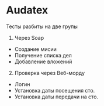 # Audatex
Тесты разбиты  на две групы
1. Через Soap
 - Создание мисии
 - Получение списка дел
 - Добавление вложений 
2. Проверка через Веб-морду 
 - Логин 
 - Установка даты посещения сто.
 - Установка даты передачи на сто.
